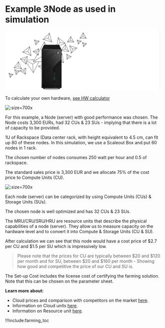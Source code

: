 
# Example 3Node as used in simulation

![](img/3node_example.png)

To calculate your own hardware, [see HW calculator](farming_hardware_calculator)

![](img/farming_simulator_1.png ':size=700x')

For this example, a Node (server) with good performance was chosen. The Node costs 3,300 EURs, had 32 CUs & 23 SUs - implying that there is a lot of capacity to be provided. 

1U of Rackspace (Data center rack, with height equivalent to 4.5 cm, can fit up 80 of these nodes. In this simulation, we use a Scaleout Box and put 60 nodes in 1 rack.

The chosen number of nodes consumes 250 watt per hour and 0.5 of rackspace. 

The standard sales price is 3,300 EUR and we allocate 75% of the cost price to Compute Units (CU).

![](img/farming_simulator_4.png ':size=700x')

Each node (server) can be categorized by using Compute Units (CUs) & Storage Units (SUs).

The chosen node is well optimized and has 32 CUs & 23 SUs.

The MRU/CRU/SRU/HRU are resource units that describe the physical capabilities of a node (server). They allow us to measure capacity on the hardware level and to convert it into Compute & Storage Units (CU & SU).

After calculation we can see that this node would have a cost price of $2.7 per CU and $1.5 per SU which is impressively low.

> Please note that the prices for CU are typically between $20 and $120  per month and for SU, between $20 and $160 per month - Showing how good and competitive the price of our CU and SU is. 

The Set-up Cost includes the license cost of certifying the farming solution. Note that this can be chosen on the parameter sheet. 

**Learn more about:**

- Cloud prices and comparison with competitors on the market [here](cloud_pricing).
- Information on Cloud units [here](cloud_units).
- Information on Resource unit [here](resource_units).

!!!include:farming_toc